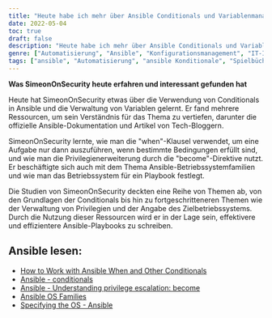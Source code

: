 ```yaml
---
title: "Heute habe ich mehr über Ansible Conditionals und Variablenmanagement gelernt"
date: 2022-05-04
toc: true
draft: false
description: "Heute habe ich mehr über Ansible Conditionals und Variablenmanagement gelernt"
genre: ["Automatisierung", "Ansible", "Konfigurationsmanagement", "IT-Infrastruktur", "DevOps", "Playbook-Entwicklung", "Variable Management", "Bedingte Ausführung"]
tags: ["ansible", "Automatisierung", "ansible Konditionale", "Spielbücher", "Ansible-Playbooks", "Ansible Playbook-Sammlungen", "ansible-Sammlungen", "Variablen", "Ansible Dokumentation", "Tech-Blogger", "Konditionale in Ansible", "Ausführung der Aufgabe", "Privilegieneskalation", "Richtlinie werden", "Ansible OS-Familien", "Zielbetriebssystem", "Effiziente Playbook-Entwicklung", "Dynamische Automatisierung", "Bewährte Praktiken des Konfigurationsmanagements", "Automatisierung der Infrastruktur", "DevOps-Werkzeuge", "Ansible Tipps und Tricks"]
---
```


**Was SimeonOnSecurity heute erfahren und interessant gefunden hat**

Heute hat SimeonOnSecurity etwas über die Verwendung von Conditionals in Ansible und die Verwaltung von Variablen gelernt. Er fand mehrere Ressourcen, um sein Verständnis für das Thema zu vertiefen, darunter die offizielle Ansible-Dokumentation und Artikel von Tech-Bloggern.

SimeonOnSecurity lernte, wie man die "when"-Klausel verwendet, um eine Aufgabe nur dann auszuführen, wenn bestimmte Bedingungen erfüllt sind, und wie man die Privilegienerweiterung durch die "become"-Direktive nutzt. Er beschäftigte sich auch mit dem Thema Ansible-Betriebssystemfamilien und wie man das Betriebssystem für ein Playbook festlegt.

Die Studien von SimeonOnSecurity deckten eine Reihe von Themen ab, von den Grundlagen der Conditionals bis hin zu fortgeschritteneren Themen wie der Verwaltung von Privilegien und der Angabe des Zielbetriebssystems. Durch die Nutzung dieser Ressourcen wird er in der Lage sein, effektivere und effizientere Ansible-Playbooks zu schreiben.

## Ansible lesen:
- [How to Work with Ansible When and Other Conditionals](https://adamtheautomator.com/ansible-when/)
- [Ansible - conditionals](https://docs.ansible.com/ansible/latest/user_guide/playbooks_conditionals.html)
- [Ansible - Understanding privilege escalation: become](https://docs.ansible.com/ansible/latest/user_guide/become.html)
- [Ansible OS Families](https://techviewleo.com/list-of-ansible-os-family-distributions-facts/)
- [Specifying the OS - Ansible](https://stackoverflow.com/questions/33762738/specifying-the-os-ansible)
